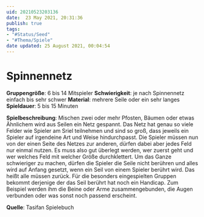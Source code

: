 ```yaml
---
uid: 20210523203136
date:  23 May 2021, 20:31:36
publish: true
tags:
- "#Status/Seed"
- "#Thema/Spiele"
date updated: 25 August 2021, 00:04:54
---
```


# Spinnennetz

**Gruppengröße**: 6 bis 14 Mitspieler
**Schwierigkeit**: je nach Spinnennetz einfach bis sehr schwer
**Material**: mehrere Seile oder ein sehr langes
**Spieldauer**: 5 bis 15 Minuten

**Spielbeschreibung**:
Mischen zwei oder mehr Pfosten, Bäumen oder etwas Ähnlichem wird aus Seilen ein Netz gespannt. Das Netz hat genau so viele Felder wie Spieler am Sriel teilnehmen und sind so groß, dass jeweils ein Spieler auf irgendeine Art und Weise hindurchpasst. Die Spieler müssen nun von der einen Seite des Netzes zur anderen, dürfen dabei aber jedes Feld nur einmal nutzen. Es muss also gut überlegt werden, wer zuerst geht und wer welches Feld mit welcher Größe durchklettert. Um das Ganze schwieriger zu machen, dürfen die Spieler die Seile nicht berühren und alles wird auf Anfang gesetzt, wenn ein Seil von einem Spieler berührt wird. Das heißt alle müssen zurück. Für die besonders eingespielten Gruppen bekommt derjenige der das Seil berührt hat noch ein Handicap. Zum Beispiel werden ihm die Beine oder Arme zusammengebunden, die Augen verbunden oder was sonst noch passend erscheint.

**Quelle**:
Tasifan Spielebuch